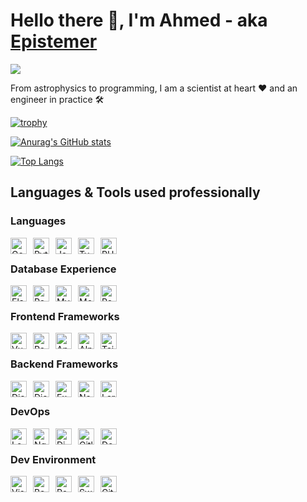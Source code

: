 # Hello there 👋, I'm Ahmed - aka [Epistemer](https://epistemer.com)
![](https://komarev.com/ghpvc/?username=ahmed-com)

From astrophysics to programming, I am a scientist at heart ❤️ and an engineer in practice 🛠️

[![trophy](https://github-profile-trophy.vercel.app/?username=ahmed-com&theme=dracula&title=-Reviews,-PullRequest&margin-w=15)](https://github.com/ryo-ma/github-profile-trophy)

[![Anurag's GitHub stats](https://github-readme-stats-phi-wheat-18.vercel.app/api?username=ahmed-com&include_all_commits=true&theme=dracula&exclude_repo=elkoptan&show_icons=true&rank_icon=github)](https://github.com/anuraghazra/github-readme-stats)
<br />

[![Top Langs](https://github-readme-stats-phi-wheat-18.vercel.app/api/top-langs/?username=ahmed-com&include_all_commits=true&theme=dracula&layout=pie&exclude_repo=elkoptan)](https://github.com/anuraghazra/github-readme-stats)
## Languages & Tools used professionally

### Languages
<img align="left" alt="Golang" width="26px" src="https://cdn.jsdelivr.net/gh/devicons/devicon/icons/go/go-original.svg" style="margin-right:10px;" />
<img align="left" alt="Python" width="26px" src="https://cdn.jsdelivr.net/gh/devicons/devicon/icons/python/python-original.svg" style="margin-right:10px;" />
<img align="left" alt="Javascript" width="26px" src="https://cdn.jsdelivr.net/gh/devicons/devicon/icons/javascript/javascript-original.svg" style="margin-right:10px;" />
<img align="left" alt="Typescript" width="26px" src="https://cdn.jsdelivr.net/gh/devicons/devicon/icons/typescript/typescript-original.svg" style="margin-right:10px;" />
<img align="left" alt="PHP" width="26px" src="https://cdn.jsdelivr.net/gh/devicons/devicon/icons/php/php-original.svg" style="margin-right:10px;" />
<br />

### Database Experience
<img align="left" alt="Elastic Search" width="26px" src="https://cdn.jsdelivr.net/gh/devicons/devicon/icons/elasticsearch/elasticsearch-original.svg" style="margin-right:10px;" />
<img align="left" alt="Postgresql" width="26px" src="https://cdn.jsdelivr.net/gh/devicons/devicon/icons/postgresql/postgresql-original.svg" style="margin-right:10px;" />
<img align="left" alt="MySQL" width="26px" src="https://cdn.jsdelivr.net/gh/devicons/devicon/icons/mysql/mysql-original.svg" style="margin-right:10px;" />
<img align="left" alt="Mongo" width="26px" src="https://cdn.jsdelivr.net/gh/devicons/devicon/icons/mongodb/mongodb-original.svg" style="margin-right:10px;" />
<img align="left" alt="Redis" width="26px" src="https://cdn.jsdelivr.net/gh/devicons/devicon/icons/redis/redis-original.svg" style="margin-right:10px;" />
<br />

### Frontend Frameworks
<img align="left" alt="Vue" width="26px" src="https://cdn.jsdelivr.net/gh/devicons/devicon/icons/vuejs/vuejs-original.svg" style="margin-right:10px;" />
<img align="left" alt="React" width="26px" src="https://cdn.jsdelivr.net/gh/devicons/devicon/icons/react/react-original.svg" style="margin-right:10px;" />
<img align="left" alt="Angular" width="26px" src="https://cdn.jsdelivr.net/gh/devicons/devicon/icons/angular/angular-original.svg" style="margin-right:10px;" />
<img align="left" alt="Alpine" width="26px" src="https://cdn.jsdelivr.net/gh/devicons/devicon/icons/alpinejs/alpinejs-original.svg" style="margin-right:10px;" />
<img align="left" alt="Tailwindcss" width="26px" src="https://cdn.jsdelivr.net/gh/devicons/devicon/icons/tailwindcss/tailwindcss-original.svg" style="margin-right:10px;" />
<br />

### Backend Frameworks
<img align="left" alt="Django" width="26px" src="https://cdn.jsdelivr.net/gh/devicons/devicon/icons/django/django-plain.svg" style="margin-right:10px;background-color:#fff" />
<img align="left" alt="Django Rest Framework" width="26px" src="https://cdn.jsdelivr.net/gh/devicons/devicon/icons/djangorest/djangorest-original.svg" style="margin-right:10px; background-color:#fff" />
<img align="left" alt="Express" width="26px" src="https://cdn.jsdelivr.net/gh/devicons/devicon/icons/express/express-original.svg" style="margin-right:10px;" />
<img align="left" alt="NestJS" width="26px" src="https://cdn.jsdelivr.net/gh/devicons/devicon/icons/nestjs/nestjs-original.svg" style="margin-right:10px;" />
<img align="left" alt="Laravel" width="26px" src="https://cdn.jsdelivr.net/gh/devicons/devicon/icons/laravel/laravel-original.svg" style="margin-right:10px;" />
<br />

### DevOps
<img align="left" alt="Logstash" width="26px" src="https://cdn.jsdelivr.net/gh/devicons/devicon/icons/logstash/logstash-original.svg" style="margin-right:10px;" />
<img align="left" alt="Nginx" width="26px" src="https://cdn.jsdelivr.net/gh/devicons/devicon/icons/nginx/nginx-original.svg" style="margin-right:10px;" />
<img align="left" alt="Digitalocean" width="26px" src="https://cdn.jsdelivr.net/gh/devicons/devicon/icons/digitalocean/digitalocean-original.svg" style="margin-right:10px;" />
<img align="left" alt="Gitlab" width="26px" src="https://cdn.jsdelivr.net/gh/devicons/devicon/icons/gitlab/gitlab-original.svg" style="margin-right:10px;" />
<img align="left" alt="Docker" width="26px" src="https://cdn.jsdelivr.net/gh/devicons/devicon/icons/docker/docker-original.svg" style="margin-right:10px;" />
<br />

### Dev Environment
<img align="left" alt="Visual Studio Code" width="26px" src="https://cdn.jsdelivr.net/gh/devicons/devicon/icons/vscode/vscode-original.svg" style="margin-right:10px;" />
<img align="left" alt="Bash" width="26px" src="https://cdn.jsdelivr.net/gh/devicons/devicon/icons/bash/bash-original.svg" style="margin-right:10px;background-color:#fff" />
<img align="left" alt="Postman" width="26px" src="https://cdn.jsdelivr.net/gh/devicons/devicon/icons/postman/postman-original.svg" style="margin-right:10px;" />
<img align="left" alt="Swagger" width="26px" src="https://cdn.jsdelivr.net/gh/devicons/devicon/icons/swagger/swagger-original.svg" style="margin-right:10px;" />
<img align="left" alt="Git" width="26px" src="https://cdn.jsdelivr.net/gh/devicons/devicon/icons/git/git-original.svg" style="margin-right:10px;" />
